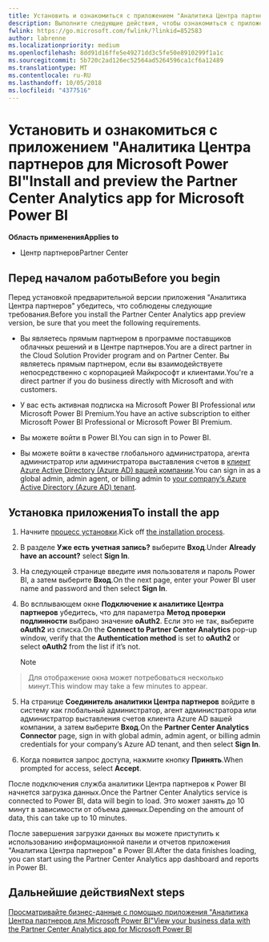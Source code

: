 ```yaml
---
title: Установить и ознакомиться с приложением "Аналитика Центра партнеров для Microsoft Power BI" | Центр партнеров
description: Выполните следующие действия, чтобы ознакомиться с приложением "Аналитика Центра партнеров для Power BI" (для прямых партнеров в программе CSP).
fwlink: https://go.microsoft.com/fwlink/?linkid=852583
author: labrenne
ms.localizationpriority: medium
ms.openlocfilehash: 8dd91d16ffe5e49271dd3c5fe50e8910299f1a1c
ms.sourcegitcommit: 5b720c2ad126ec52564ad5264596ca1cf6a12489
ms.translationtype: MT
ms.contentlocale: ru-RU
ms.lasthandoff: 10/05/2018
ms.locfileid: "4377516"
---
```

# <a name="install-and-preview-the-partner-center-analytics-app-for-microsoft-power-bi"></a><span data-ttu-id="7771a-103">Установить и ознакомиться с приложением "Аналитика Центра партнеров для Microsoft Power BI"</span><span class="sxs-lookup"><span data-stu-id="7771a-103">Install and preview the Partner Center Analytics app for Microsoft Power BI</span></span>

**<span data-ttu-id="7771a-104">Область применения</span><span class="sxs-lookup"><span data-stu-id="7771a-104">Applies to</span></span>**

-   <span data-ttu-id="7771a-105">Центр партнеров</span><span class="sxs-lookup"><span data-stu-id="7771a-105">Partner Center</span></span>

## <a name="before-you-begin"></a><span data-ttu-id="7771a-106">Перед началом работы</span><span class="sxs-lookup"><span data-stu-id="7771a-106">Before you begin</span></span>

<span data-ttu-id="7771a-107">Перед установкой предварительной версии приложения "Аналитика Центра партнеров" убедитесь, что соблюдены следующие требования.</span><span class="sxs-lookup"><span data-stu-id="7771a-107">Before you install the Partner Center Analytics app preview version, be sure that you meet the following requirements.</span></span>

-   <span data-ttu-id="7771a-108">Вы являетесь прямым партнером в программе поставщиков облачных решений и в Центре партнеров.</span><span class="sxs-lookup"><span data-stu-id="7771a-108">You are a direct partner in the Cloud Solution Provider program and on Partner Center.</span></span> <span data-ttu-id="7771a-109">Вы являетесь прямым партнером, если вы взаимодействуете непосредственно с корпорацией Майкрософт и клиентами.</span><span class="sxs-lookup"><span data-stu-id="7771a-109">You're a direct partner if you do business directly with Microsoft and with customers.</span></span>

-   <span data-ttu-id="7771a-110">У вас есть активная подписка на Microsoft Power BI Professional или Microsoft Power BI Premium.</span><span class="sxs-lookup"><span data-stu-id="7771a-110">You have an active subscription to either Microsoft Power BI Professional or Microsoft Power BI Premium.</span></span>

-   <span data-ttu-id="7771a-111">Вы можете войти в Power BI.</span><span class="sxs-lookup"><span data-stu-id="7771a-111">You can sign in to Power BI.</span></span>

-   <span data-ttu-id="7771a-112">Вы можете войти в качестве глобального администратора, агента администратор или администратора выставления счетов в [клиент Azure Active Directory (Azure AD) вашей компании](azure-active-directory-tenants-and-partner-center.md).</span><span class="sxs-lookup"><span data-stu-id="7771a-112">You can sign in as a global admin, admin agent, or billing admin to [your company’s Azure Active Directory (Azure AD) tenant](azure-active-directory-tenants-and-partner-center.md).</span></span>

## <a name="to-install-the-app"></a><span data-ttu-id="7771a-113">Установка приложения</span><span class="sxs-lookup"><span data-stu-id="7771a-113">To install the app</span></span>

1. <span data-ttu-id="7771a-114">Начните [процесс установки](https://app.powerbi.com/getdata/services/partneranalytics?cpcode=PartnerCenterAnalytics&getDataForceConnect=true&alwaysPromptForContentProviderCreds=true).</span><span class="sxs-lookup"><span data-stu-id="7771a-114">Kick off [the installation process](https://app.powerbi.com/getdata/services/partneranalytics?cpcode=PartnerCenterAnalytics&getDataForceConnect=true&alwaysPromptForContentProviderCreds=true).</span></span>

2. <span data-ttu-id="7771a-115">В разделе **Уже есть учетная запись?** выберите **Вход**.</span><span class="sxs-lookup"><span data-stu-id="7771a-115">Under **Already have an account?** select **Sign In**.</span></span> 

3.  <span data-ttu-id="7771a-116">На следующей странице введите имя пользователя и пароль Power BI, а затем выберите **Вход**.</span><span class="sxs-lookup"><span data-stu-id="7771a-116">On the next page, enter your Power BI user name and password and then select **Sign In**.</span></span> 

4.  <span data-ttu-id="7771a-117">Во всплывающем окне **Подключение к аналитике Центра партнеров** убедитесь, что для параметра **Метод проверки подлинности** выбрано значение **oAuth2**. Если это не так, выберите **oAuth2** из списка.</span><span class="sxs-lookup"><span data-stu-id="7771a-117">On the **Connect to Partner Center Analytics** pop-up window, verify that the **Authentication method** is set to **oAuth2** or select **oAuth2** from the list if it’s not.</span></span> 

    > [!NOTE]  
>  <span data-ttu-id="7771a-118">Для отображение окна может потребоваться несколько минут.</span><span class="sxs-lookup"><span data-stu-id="7771a-118">This window may take a few minutes to appear.</span></span>

5.  <span data-ttu-id="7771a-119">На странице **Соединитель аналитики Центра партнеров** войдите в систему как глобальный администратор, агент администратора или администратор выставления счетов клиента Azure AD вашей компании, а затем выберите **Вход**.</span><span class="sxs-lookup"><span data-stu-id="7771a-119">On the **Partner Center Analytics Connector** page, sign in with global admin, admin agent, or billing admin credentials for your company’s Azure AD tenant, and then select **Sign In**.</span></span>
 
6.  <span data-ttu-id="7771a-120">Когда появится запрос доступа, нажмите кнопку **Принять**.</span><span class="sxs-lookup"><span data-stu-id="7771a-120">When prompted for access, select **Accept**.</span></span> 

<span data-ttu-id="7771a-121">После подключения служба аналитики Центра партнеров к Power BI начнется загрузка данных.</span><span class="sxs-lookup"><span data-stu-id="7771a-121">Once the Partner Center Analytics service is connected to Power BI, data will begin to load.</span></span> <span data-ttu-id="7771a-122">Это может занять до 10 минут в зависимости от объема данных.</span><span class="sxs-lookup"><span data-stu-id="7771a-122">Depending on the amount of data, this can take up to 10 minutes.</span></span> 

<span data-ttu-id="7771a-123">После завершения загрузки данных вы можете приступить к использованию информационной панели и отчетов приложения "Аналитика Центра партнеров" в Power BI.</span><span class="sxs-lookup"><span data-stu-id="7771a-123">After the data finishes loading, you can start using the Partner Center Analytics app dashboard and reports in Power BI.</span></span>

## <a name="next-steps"></a><span data-ttu-id="7771a-124">Дальнейшие действия</span><span class="sxs-lookup"><span data-stu-id="7771a-124">Next steps</span></span>

[<span data-ttu-id="7771a-125">Просматривайте бизнес-данные с помощью приложения "Аналитика Центра партнеров для Microsoft Power BI"</span><span class="sxs-lookup"><span data-stu-id="7771a-125">View your business data with the Partner Center Analytics app for Microsoft Power BI</span></span>](power-bi-app-for-direct-partners-use.md)
